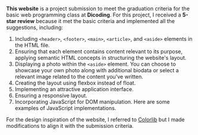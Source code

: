 **This website** is a project submission to meet the graduation criteria for the basic web programming class at **Dicoding**. For this project, I received a **5-star review** because it met the basic criteria and implemented all the suggestions, including:

1. Including `<header>`, `<footer>`, `<main>`, `<article>`, and `<aside>` elements in the HTML file.
2. Ensuring that each element contains content relevant to its purpose, applying semantic HTML concepts in structuring the website's layout.
3. Displaying a photo within the `<aside>` element. You can choose to showcase your own photo along with additional biodata or select a relevant image related to the content you've written.
4. Creating the layout using flexbox instead of float.
5. Implementing an attractive application interface.
6. Ensuring a responsive layout.
7. Incorporating JavaScript for DOM manipulation. Here are some examples of JavaScript implementations.

For the design inspiration of the website, I referred to [Colorlib](https://preview.colorlib.com/#expo) but I made modifications to align it with the submission criteria.
